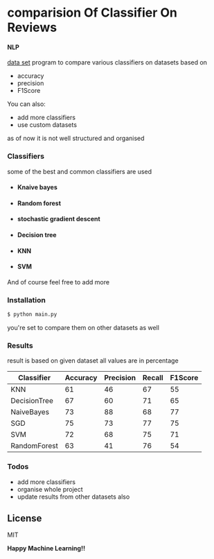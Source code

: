# comparision Of Classifier On Reviews
#### NLP

[data set](https://raw.githubusercontent.com/siddharthshah3030/comparisionOfClassifiers_NLP/master/dataset.tsv)
program to compare various classifiers on datasets based on

  - accuracy
  - precision
  - F1Score



You can also:
  - add more classifiers
  - use custom datasets



as of now it is not well structured and organised
### Classifiers 
some of the best and common classifiers are used 

* #### Knaive bayes
* #### Random forest
* #### stochastic gradient descent
* #### Decision tree 
* #### KNN
* #### SVM

And of course feel free to add more 

### Installation

```sh
$ python main.py
```
you're set to compare them on other datasets as well

### Results 

result is based on given dataset
all values are in percentage 

| Classifier| Accuracy | Precision | Recall | F1Score |
| ------ | ------ | ----- | ------- | ------ |
| KNN | 61 | 46 | 67 | 55 |
| DecisionTree | 67 | 60 | 71 | 65 |
| NaiveBayes | 73 | 88 | 68 | 77 |
| SGD | 75 | 73 | 77 | 75 |
| SVM | 72 | 68 | 75 | 71 |
| RandomForest | 63 | 41 | 76 | 54 |
### Todos

 - add more classifiers
 - organise whole project
 - update results from other datasets also

License
----
MIT


**Happy Machine Learning!!**

